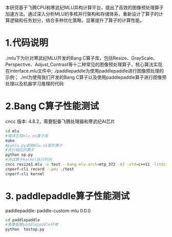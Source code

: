 本研究基于飞腾CPU和寒武纪MLU异构计算平台，提出了高效的图像预处理算子加速方法。通过深入分析MLU的多核并行架构和存储体系，重新设计了算子的计算逻辑和任务划分，结合多种优化策略，显著提升了算子的计算性能。
# 1.代码说明
./mlu下为针对寒武纪MLU开发的Bang C算子库，包括Resize、GrayScale、Perspective、Adjust_Contrast等十二种常见的图像预处理算子，核心算法实现在interface.mlu文件中;
./paddlepaddle为使用paddlepaddle进行图像预处理的示例；
./ml为使用我们开发的Bang C算子以及使用paddlepaddle算子进行图像预处理以及机器学习推理的代码
# 2.Bang C算子性能测试
cncc 版本: 4.8.2，需要配备飞腾处理器和寒武纪AI芯片
```bash
cd mlu
#编译生成mlu.so算子库
make
#pymlu.py调用mlu.so里的算子
#执行相应的算子
python op.py
#测试算子kernel执行时间
cncc resize1.mlu -o test --bang-mlu-arch=mtp_372 -O3 -std=c++11 -lstdc++ -lopencv_core -lopencv_imgcodecs -I/usr/include/opencv4 -D__ARM_NEON__=0 -lcnrt -lcndev -lcndrv
cnperf-cli record --pmu ./test
cnperf-cli kernel
```

# 3. paddlepaddle算子性能测试
paddlepaddle: paddle-custom-mlu  0.0.0
```bash
cd paddlepaddle
#需要配置paddlepaddle环境
python  testop.py
```
